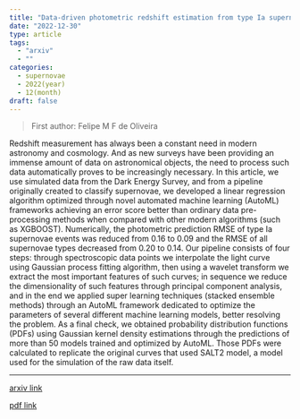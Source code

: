 ```yaml
---
title: "Data-driven photometric redshift estimation from type Ia supernovae light curves"
date: "2022-12-30"
type: article
tags:
  - "arxiv"
  - ""
categories:
  - supernovae
  - 2022(year)
  - 12(month)
draft: false
---
```


> First author: Felipe M F de Oliveira

 Redshift measurement has always been a constant need in modern astronomy and
cosmology. And as new surveys have been providing an immense amount of data on
astronomical objects, the need to process such data automatically proves to be
increasingly necessary. In this article, we use simulated data from the Dark
Energy Survey, and from a pipeline originally created to classify supernovae,
we developed a linear regression algorithm optimized through novel automated
machine learning (AutoML) frameworks achieving an error score better than
ordinary data pre-processing methods when compared with other modern algorithms
(such as XGBOOST). Numerically, the photometric prediction RMSE of type Ia
supernovae events was reduced from 0.16 to 0.09 and the RMSE of all supernovae
types decreased from 0.20 to 0.14. Our pipeline consists of four steps: through
spectroscopic data points we interpolate the light curve using Gaussian process
fitting algorithm, then using a wavelet transform we extract the most important
features of such curves; in sequence we reduce the dimensionality of such
features through principal component analysis, and in the end we applied super
learning techniques (stacked ensemble methods) through an AutoML framework
dedicated to optimize the parameters of several different machine learning
models, better resolving the problem. As a final check, we obtained probability
distribution functions (PDFs) using Gaussian kernel density estimations through
the predictions of more than 50 models trained and optimized by AutoML. Those
PDFs were calculated to replicate the original curves that used SALT2 model, a
model used for the simulation of the raw data itself.

---
[arxiv link](http://arxiv.org/abs/2212.14668v1)

[pdf link](http://arxiv.org/pdf/2212.14668v1)